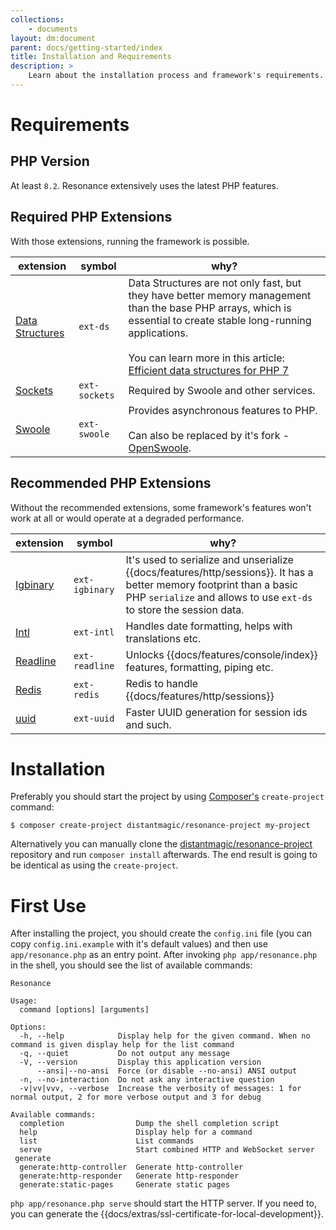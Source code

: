 ```yaml
---
collections: 
    - documents
layout: dm:document
parent: docs/getting-started/index
title: Installation and Requirements
description: >
    Learn about the installation process and framework's requirements.
---
```


# Requirements

## PHP Version

At least `8.2`. Resonance extensively uses the latest PHP features.

## Required PHP Extensions

With those extensions, running the framework is possible.

extension | symbol | why?
-|-|-
[Data Structures](https://www.php.net/manual/en/book.ds.php) | `ext-ds` | Data Structures are not only fast, but they have better memory management than the base PHP arrays, which is essential to create stable long-running applications.<br><br>You can learn more in this article: [Efficient data structures for PHP 7](https://medium.com/@rtheunissen/efficient-data-structures-for-php-7-9dda7af674cd)
[Sockets](https://www.php.net/manual/en/intro.sockets.php) | `ext-sockets` | Required by Swoole and other services.
[Swoole](https://www.swoole.com/) | `ext-swoole` | Provides asynchronous features to PHP.<br><br>Can also be replaced by it's fork - [OpenSwoole](https://openswoole.com/).

## Recommended PHP Extensions

Without the recommended extensions, some framework's features won't work at all 
or would operate at a degraded performance.

extension | symbol | why?
-|-|-
[Igbinary](https://www.php.net/manual/en/book.igbinary.php) | `ext-igbinary` | It's used to serialize and unserialize {{docs/features/http/sessions}}. It has a better memory footprint than a basic PHP `serialize` and allows to use `ext-ds` to store the session data.
[Intl](https://www.php.net/manual/en/book.intl.php) | `ext-intl` | Handles date formatting, helps with translations etc.
[Readline](https://www.php.net/manual/en/book.readline.php) | `ext-readline` | Unlocks {{docs/features/console/index}} features, formatting, piping etc.
[Redis](https://github.com/phpredis/phpredis) | `ext-redis` | Redis to handle {{docs/features/http/sessions}}
[uuid](https://pecl.php.net/package/uuid) | `ext-uuid` | Faster UUID generation for session ids and such.

# Installation

Preferably you should start the project by using 
[Composer's](https://getcomposer.org/) `create-project` command:

```shell
$ composer create-project distantmagic/resonance-project my-project
```

Alternatively you can manually clone the
[distantmagic/resonance-project](https://github.com/distantmagic/resonance-project)
repository and run `composer install` afterwards. The end result is going to be
identical as using the `create-project`.

# First Use

After installing the project, you should create the `config.ini` file 
(you can copy `config.ini.example` with it's default values) 
and then use `app/resonance.php` as an entry 
point. After invoking `php app/resonance.php` in the shell, you should see
the list of available commands:

```shell
Resonance

Usage:
  command [options] [arguments]

Options:
  -h, --help            Display help for the given command. When no command is given display help for the list command
  -q, --quiet           Do not output any message
  -V, --version         Display this application version
      --ansi|--no-ansi  Force (or disable --no-ansi) ANSI output
  -n, --no-interaction  Do not ask any interactive question
  -v|vv|vvv, --verbose  Increase the verbosity of messages: 1 for normal output, 2 for more verbose output and 3 for debug

Available commands:
  completion                Dump the shell completion script
  help                      Display help for a command
  list                      List commands
  serve                     Start combined HTTP and WebSocket server
 generate
  generate:http-controller  Generate http-controller
  generate:http-responder   Generate http-responder
  generate:static-pages     Generate static pages
```

`php app/resonance.php serve` should start the HTTP server. If you need to, 
you can generate the {{docs/extras/ssl-certificate-for-local-development}}.

